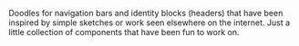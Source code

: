 Doodles for navigation bars and identity blocks (headers) that have been inspired 
by simple sketches or work seen elsewhere on the internet. Just a little collection
of components that have been fun to work on. 
